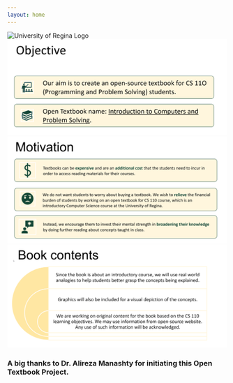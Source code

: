 ```yaml
---
layout: home
---
```


![University of Regina Logo](assets/img/book/cover/URLogo.png)
![University of Regina Logo](assets/img/book/cover/objective.png)
![University of Regina Logo](assets/img/book/cover/motivation.png)
![Book contents](assets/img/book/cover/contents.png)

### A big thanks to Dr. Alireza Manashty for initiating this Open Textbook Project.
